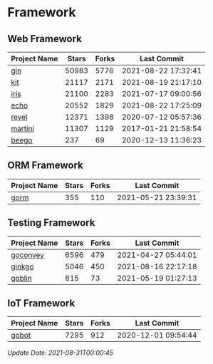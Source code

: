 # Framework

## Web Framework
| Project Name | Stars | Forks | Last Commit |
| ------------ | ----- | ----- | ----------- |
| [gin](https://github.com/gin-gonic/gin) | 50983 | 5776 | 2021-08-22 17:32:41 |
| [kit](https://github.com/go-kit/kit) | 21117 | 2171 | 2021-08-19 21:17:10 |
| [iris](https://github.com/kataras/iris) | 21100 | 2283 | 2021-07-17 09:00:56 |
| [echo](https://github.com/labstack/echo) | 20552 | 1829 | 2021-08-22 17:25:09 |
| [revel](https://github.com/revel/revel) | 12371 | 1398 | 2020-07-12 05:57:36 |
| [martini](https://github.com/go-martini/martini) | 11307 | 1129 | 2017-01-21 21:58:54 |
| [beego](https://github.com/astaxie/beego) | 237 | 69 | 2020-12-13 11:36:23 |

## ORM Framework
| Project Name | Stars | Forks | Last Commit |
| ------------ | ----- | ----- | ----------- |
| [gorm](https://github.com/jinzhu/gorm) | 355 | 110 | 2021-05-21 23:39:31 |

## Testing Framework
| Project Name | Stars | Forks | Last Commit |
| ------------ | ----- | ----- | ----------- |
| [goconvey](https://github.com/smartystreets/goconvey) | 6596 | 479 | 2021-04-27 05:44:01 |
| [ginkgo](https://github.com/onsi/ginkgo) | 5046 | 450 | 2021-08-16 22:17:18 |
| [goblin](https://github.com/franela/goblin) | 815 | 73 | 2021-05-19 01:27:13 |

## IoT Framework
| Project Name | Stars | Forks | Last Commit |
| ------------ | ----- | ----- | ----------- |
| [gobot](https://github.com/hybridgroup/gobot) | 7295 | 912 | 2020-12-01 09:54:44 |

*Update Date: 2021-08-31T00:00:45*